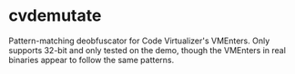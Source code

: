 # cvdemutate

Pattern-matching deobfuscator for Code Virtualizer's VMEnters. Only supports 32-bit and only tested on the demo, though the VMEnters in real binaries appear to follow the same patterns.
